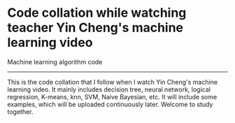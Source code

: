 ﻿# Code collation while watching teacher Yin Cheng's machine learning video 

 Machine learning algorithm code

---

This is the code collation that I follow when I watch Yin Cheng's machine learning video. It mainly includes decision tree, neural network, logical regression, K-means, knn, SVM, Naive Bayesian, etc. It will include some examples, which will be uploaded continuously later. Welcome to study together. 




